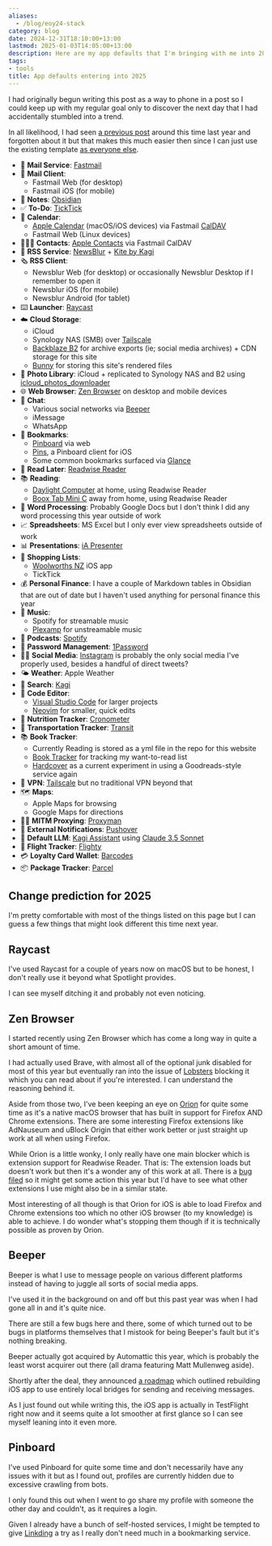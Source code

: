 ```yaml
---
aliases:
  - /blog/eoy24-stack
category: blog
date: 2024-12-31T18:10:00+13:00
lastmod: 2025-01-03T14:05:00+13:00
description: Here are my app defaults that I'm bringing with me into 2025
tags:
- tools
title: App defaults entering into 2025
---
```


I had originally begun writing this post as a way to phone in a post so I could keep up with my regular goal only to discover the next day that I had accidentally stumbled into a trend.

In all likelihood, I had seen [a previous post](https://kevquirk.com/blog/my-default-apps-at-the-end-of-2023) around this time last year and forgotten about it but that makes this much easier then since I can just use the existing template [as everyone else](https://defaults.rknight.me/).

- 📨 **Mail Service**: [Fastmail](https://fastmail.com)
- 📮 **Mail Client**:
  - Fastmail Web (for desktop)
  - Fastmail iOS (for mobile)
- 📝 **Notes**: [Obsidian](https://obsidian.md)
- ✅ **To-Do**: [TickTick](https://ticktick.com)
- 📆 **Calendar**:
  - [Apple Calendar](https://en.wikipedia.org/wiki/Calendar_(Apple)) (macOS/iOS devices) via Fastmail [CalDAV](https://en.wikipedia.org/wiki/CalDAV)
  - Fastmail Web (Linux devices)
- 🙍🏻‍♂️ **Contacts**: [Apple Contacts](https://en.wikipedia.org/wiki/Contacts_(Apple)) via Fastmail CalDAV
- 📖 **RSS Service**: [NewsBlur](https://newsblur.com/) + [Kite by Kagi](https://kite.kagi.com/)
- 🗞️ **RSS Client**:
  - Newsblur Web (for desktop) or occasionally Newsblur Desktop if I remember to open it
  - Newsblur iOS (for mobile)
  - Newsblur Android (for tablet)
- ⌨️ **Launcher**: [Raycast](https://www.raycast.com/)
- ☁️ **Cloud Storage**:
  - iCloud
  - Synology NAS (SMB) over [Tailscale](https://tailscale.com/)
  - [Backblaze B2](https://www.backblaze.com/cloud-storage) for archive exports (ie; social media archives) + CDN storage for this site
  - [Bunny](https://bunny.net/) for storing this site's rendered files
- 🌅 **Photo Library**: iCloud + replicated to Synology NAS and B2 using [icloud_photos_downloader](https://github.com/icloud-photos-downloader/icloud_photos_downloader)
- 🌐 **Web Browser**: [Zen Browser](https://github.com/zen-browser/desktop) on desktop and mobile devices
- 💬 **Chat**:
  - Various social networks via [Beeper](https://www.beeper.com/)
  - iMessage
  - WhatsApp
- 🔖 **Bookmarks**:
  - [Pinboard](https://pinboard.in) via web
  - [Pins](https://get-pins.app/), a Pinboard client for iOS
  - Some common bookmarks surfaced via [Glance](https://github.com/glanceapp/glance)
- 📑 **Read Later**: [Readwise Reader](https://read.readwise.io)
- 📚 **Reading**:
  - [Daylight Computer](https://daylightcomputer.com/) at home, using Readwise Reader
  - [Boox Tab Mini C](https://shop.boox.com/products/tabminic) away from home, using Readwise Reader
- 📜 **Word Processing**: Probably Google Docs but I don't think I did any word processing this year outside of work
- 📈 **Spreadsheets**: MS Excel but I only ever view spreadsheets outside of work
- 📊 **Presentations**: [iA Presenter](https://ia.net/presenter)
- 🛒 **Shopping Lists**:
  - [Woolworths NZ](https://apps.apple.com/nz/app/woolworths-nz/id1278164689) iOS app
  - TickTick
- 💰 **Personal Finance**: I have a couple of Markdown tables in Obsidian that are out of date but I haven't used anything for personal finance this year
- 🎵 **Music**:
  - Spotify for streamable music
  - [Plexamp](https://www.plex.tv/plexamp/) for unstreamable music
- 🎤 **Podcasts**: [Spotify](https://spotify.com)
- 🔐 **Password Management**: [1Password](https://1password.com/)
- 🤦‍♂️ **Social Media**: [Instagram](https://www.instagram.com/) is probably the only social media I've properly used, besides a handful of direct tweets?
- 🌤️ **Weather**: Apple Weather
- 🔎 **Search**: [Kagi](https://kagi.com)
- 🧮 **Code Editor**:
  - [Visual Studio Code](https://code.visualstudio.com/) for larger projects
  - [Neovim](https://github.com/neovim/neovim) for smaller, quick edits 
- 🍱 **Nutrition Tracker**: [Cronometer](https://cronometer.com/)
- 🚌 **Transportation Tracker**: [Transit](https://transitapp.com/)
- 📚 **Book Tracker**:
  - Currently Reading is stored as a yml file in the repo for this website
  - [Book Tracker](https://booktrack.app/) for tracking my want-to-read list
  - [Hardcover](https://hardcover.app/) as a current experiment in using a Goodreads-style service again
- 🪪 **VPN**: [Tailscale](https://tailscale.com/) but no traditional VPN beyond that
- 🗺️ **Maps**:
  - Apple Maps for browsing
  - Google Maps for directions
- 👨‍🚀 **MITM Proxying**: [Proxyman](https://proxyman.io/)
- 🚨 **External Notifications**: [Pushover](https://pushover.net/)
- 🤖 **Default LLM**: [Kagi Assistant](https://kagi.com/assistant) using [Claude 3.5 Sonnet](https://en.wikipedia.org/wiki/Claude_(language_model))
- 🛫 **Flight Tracker**: [Flighty](https://flighty.com/)
- 💳 **Loyalty Card Wallet**: [Barcodes](https://apps.apple.com/us/app/barcodes-loyalty-card-wallet/id1610894014)
- 📦 **Package Tracker**: [Parcel](https://parcel.app/)

## Change prediction for 2025

I'm pretty comfortable with most of the things listed on this page but I can guess a few things that might look different this time next year.

## Raycast

I've used Raycast for a couple of years now on macOS but to be honest, I don't really use it beyond what Spotlight provides.

I can see myself ditching it and probably not even noticing.

## Zen Browser

I started recently using Zen Browser which has come a long way in quite a short amount of time.

I had actually used Brave, with almost all of the optional junk disabled for most of this year but eventually ran into the issue of [Lobsters](http://lobste.rs) blocking it which you can read about if you're interested. I can understand the reasoning behind it.

Aside from those two, I've been keeping an eye on [Orion](https://kagi.com/orion/) for quite some time as it's a native macOS browser that has built in support for Firefox AND Chrome extensions. There are some interesting Firefox extensions like AdNauseum and uBlock Origin that either work better or just straight up work at all when using Firefox.

While Orion is a little wonky, I only really have one main blocker which is extension support for Readwise Reader. That is: The extension loads but doesn't work but then it's a wonder any of this work at all. There is a [bug filed](https://orionfeedback.org/d/2578-readwise-highlighter-extension-both-chrome-and-firefox-doesnt-work/12) so it might get some action this year but I'd have to see what other extensions I use might also be in a similar state.

Most interesting of all though is that Orion for iOS is able to load Firefox and Chrome extensions too which no other iOS browser (to my knowledge) is able to achieve. I do wonder what's stopping them though if it is technically possible as proven by Orion.

## Beeper

Beeper is what I use to message people on various different platforms instead of having to juggle all sorts of social media apps.

I've used it in the background on and off but this past year was when I had gone all in and it's quite nice.

There are still a few bugs here and there, some of which turned out to be bugs in platforms themselves that I mistook for being Beeper's fault but it's nothing breaking.

Beeper actually got acquired by Automattic this year, which is probably the least worst acquirer out there (all drama featuring Matt Mullenweg aside).

Shortly after the deal, they announced [a roadmap](https://blog.beeper.com/2024/06/04/2024-beeper-roadmap/) which outlined rebuilding iOS app to use entirely local bridges for sending and receiving messages.

As I just found out while writing this, the iOS app is actually in TestFlight right now and it seems quite a lot smoother at first glance so I can see myself leaning into it even more.

## Pinboard

I've used Pinboard for quite some time and don't necessarily have any issues with it but as I found out, profiles are currently hidden due to excessive crawling from bots.

I only found this out when I went to go share my profile with someone the other day and couldn't, as it requires a login.

Given I already have a bunch of self-hosted services, I might be tempted to give [Linkding](https://linkding.link/) a try as I really don't need much in a bookmarking service.
